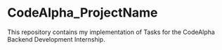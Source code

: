 # CodeAlpha_ProjectName
This repository contains my implementation of Tasks for the CodeAlpha Backend Development Internship.
